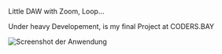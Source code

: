 Little DAW with Zoom, Loop...

Under heavy Developement, is my final Project at CODERS.BAY 

![Screenshot der Anwendung](https://i.imgur.com/YzpkZs1.png)
